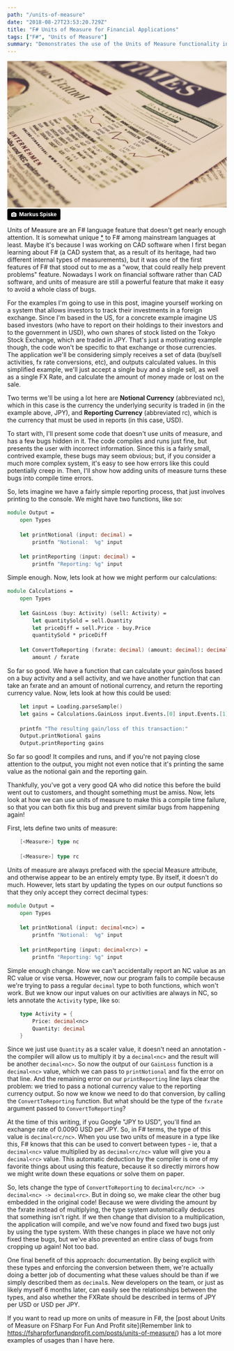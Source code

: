 ```yaml
---
path: "/units-of-measure"
date: "2018-08-27T23:53:20.729Z"
title: "F# Units of Measure for Financial Applications"
tags: ["F#", "Units of Measure"]
summary: "Demonstrates the use of the Units of Measure functionality in F#"
---
```

![Image of financial newspaper](markus-spiske-484245-unsplash.jpg)
<a style="background-color:black;color:white;text-decoration:none;padding:4px 6px;font-family:-apple-system, BlinkMacSystemFont, &quot;San Francisco&quot;, &quot;Helvetica Neue&quot;, Helvetica, Ubuntu, Roboto, Noto, &quot;Segoe UI&quot;, Arial, sans-serif;font-size:12px;font-weight:bold;line-height:1.2;display:inline-block;border-radius:3px" href="https://unsplash.com/@markusspiske?utm_medium=referral&amp;utm_campaign=photographer-credit&amp;utm_content=creditBadge" target="_blank" rel="noopener noreferrer" title="Download free do whatever you want high-resolution photos from Markus Spiske"><span style="display:inline-block;padding:2px 3px"><svg xmlns="http://www.w3.org/2000/svg" style="height:12px;width:auto;position:relative;vertical-align:middle;top:-1px;fill:white" viewBox="0 0 32 32"><title>unsplash-logo</title><path d="M20.8 18.1c0 2.7-2.2 4.8-4.8 4.8s-4.8-2.1-4.8-4.8c0-2.7 2.2-4.8 4.8-4.8 2.7.1 4.8 2.2 4.8 4.8zm11.2-7.4v14.9c0 2.3-1.9 4.3-4.3 4.3h-23.4c-2.4 0-4.3-1.9-4.3-4.3v-15c0-2.3 1.9-4.3 4.3-4.3h3.7l.8-2.3c.4-1.1 1.7-2 2.9-2h8.6c1.2 0 2.5.9 2.9 2l.8 2.4h3.7c2.4 0 4.3 1.9 4.3 4.3zm-8.6 7.5c0-4.1-3.3-7.5-7.5-7.5-4.1 0-7.5 3.4-7.5 7.5s3.3 7.5 7.5 7.5c4.2-.1 7.5-3.4 7.5-7.5z"></path></svg></span><span style="display:inline-block;padding:2px 3px">Markus Spiske</span></a>
<!-- start -->
Units of Measure are an F# language feature that doesn't get nearly enough attention.  It is somewhat unique [*](https://stackoverflow.com/questions/107243/are-units-of-measurement-unique-to-f) to F# among mainstream languages at least.    Maybe it's because I was working on CAD software when I first began learning about F# (a CAD system that, as a result of its heritage, had two different internal types of measurements), but it was one of the first features of F# that stood out to me as a "wow, that could really help prevent problems" feature.  Nowadays I work on financial software rather than CAD software, and units of measure are still a powerful feature that make it easy to avoid a whole class of bugs.

For the examples I'm going to use in this post, imagine yourself working on a system that allows investors to track their investments in a foreign exchange.  Since I'm based in the US, for a concrete example imagine US based investors (who have to report on their holdings to their investors and to the government in USD), who own shares of stock listed on the Tokyo Stock Exchange, which are traded in JPY.  That's just a motivating example though, the code won't be specific to that exchange or those currencies.  The application we'll be considering simply receives a set of data (buy/sell activities, fx rate conversions, etc), and outputs calculated values.  In this simplified example, we'll just accept a single buy and a single sell, as well as a single FX Rate, and calculate the amount of money made or lost on the sale.

Two terms we'll be using a lot here are __Notional Currency__ (abbreviated nc), which in this case is the currency the underlying security is traded in (in the example above, JPY), and __Reporting Currency__ (abbreviated rc), which is the currency that must be used in reports (in this case, USD).

To start with, I'll present some code that doesn't use units of measure, and has a few bugs hidden in it.  The code compiles and runs just fine, but presents the user with incorrect information.  Since this is a fairly small, contrived example, these bugs may seem obvious; but, if you consider a much more complex system, it's easy to see how errors like this could potentially creep in.  Then, I'll show how adding units of measure turns these bugs into compile time errors.

So, lets imagine we have a fairly simple reporting process, that just involves printing to the console.  We might have two functions, like so:

```fsharp
module Output =
    open Types

    let printNotional (input: decimal) = 
        printfn "Notional:  %g" input

    let printReporting (input: decimal) =
        printfn "Reporting: %g" input
```

Simple enough.  Now, lets look at how we might perform our calculations:

```fsharp
module Calculations =
    open Types

    let GainLoss (buy: Activity) (sell: Activity) =
        let quantitySold = sell.Quantity
        let priceDiff = sell.Price - buy.Price
        quantitySold * priceDiff

    let ConvertToReporting (fxrate: decimal) (amount: decimal): decimal = 
        amount / fxrate
```

So far so good.  We have a function that can calculate your gain/loss based on a buy activity and a sell activity, and we have another function that can take an fxrate and an amount of notional currency, and return the reporting currency value.  Now, lets look at how this could be used:

```fsharp
    let input = Loading.parseSample()
    let gains = Calculations.GainLoss input.Events.[0] input.Events.[1]

    printfn "The resulting gain/loss of this transaction:"
    Output.printNotional gains
    Output.printReporting gains
```

So far so good!  It compiles and runs, and if you're not paying close attention to the output, you might not even notice that it's printing the same value as the notional gain and the reporting gain.

Thankfully, you've got a very good QA who did notice this before the build went out to customers, and thought something must be amiss.  Now, lets look at how we can use units of measure to make this a compile time failure, so that you can both fix this bug and prevent similar bugs from happening again!

First, lets define two units of measure:

```fsharp
    [<Measure>] type nc
    
    [<Measure>] type rc
```

Units of measure are always prefaced with the special Measure attribute, and otherwise appear to be an entirely empty type.  By itself, it doesn't do much.  However, lets start by updating the types on our output functions so that they only accept they correct decimal types:

```fsharp
module Output =
    open Types

    let printNotional (input: decimal<nc>) = 
        printfn "Notional:  %g" input

    let printReporting (input: decimal<rc>) =
        printfn "Reporting: %g" input
```

Simple enough change.  Now we can't accidentally report an NC value as an RC value or vise versa.  However, now our program fails to compile because we're trying to pass a regular `decimal` type to both functions, which won't work.  But we know our input values on our activities are always in NC, so lets annotate the `Activity` type, like so:

```fsharp
    type Activity = {
        Price: decimal<nc>
        Quantity: decimal
    }
```

Since we just use `Quantity` as a scaler value, it doesn't need an annotation - the compiler will allow us to multiply it by a `decimal<nc>` and the result will be another `decimal<nc>`.  So now the output of our `GainLoss` function is a `decimal<nc>` value, which we can pass to `printNotional` and fix the error on that line.  And the remaining error on our `printReporting` line lays clear the problem: we tried to pass a notional currency value to the reporting currency output.  So now we know we need to do that conversion, by calling the `ConvertToReporting` function.  But what should be the type of the `fxrate` argument passed to `ConvertToReporting`?

At the time of this writing, if you Google "JPY to USD", you'll find an exchange rate of 0.0090 USD per JPY.  So, in F# terms, the type of this value is `decimal<rc/nc>`.  When you use two units of measure in a type like this, F# knows that this can be used to convert between types - ie, that a `decimal<nc>` value multiplied by as `decimal<rc/nc>` value will give you a `decimal<rc>` value.  This automatic deduction by the compiler is one of my favorite things about using this feature, because it so directly mirrors how we might write down these equations or solve them on paper.

So, lets change the type of `ConvertToReporting` to `decimal<rc/nc> -> decimal<nc> -> decimal<rc>`.  But in doing so, we make clear the other bug embedded in the original code!  Because we were dividing the amount by the fxrate instead of multiplying, the type system automatically deduces that something isn't right.  If we then change that division to a multiplication, the application will compile, and we've now found and fixed two bugs just by using the type system.  With these changes in place we have not only fixed these bugs, but we've also prevented an entire class of bugs from cropping up again!  Not too bad.

One final benefit of this approach: documentation.  By being explicit with these types and enforcing the conversion between them, we're actually doing a better job of documenting what these values should be than if we simply described them as `decimal`s.  New developers on the team, or just as likely myself 6 months later, can easily see the relationships between the types, and also whether the FXRate should be described in terms of JPY per USD or USD per JPY.

If you want to read up more on units of measure in F#, the [post about Units of Measure on FSharp For Fun And Profit site](Remember link to https://fsharpforfunandprofit.com/posts/units-of-measure/) has a lot more examples of usages than I have here.